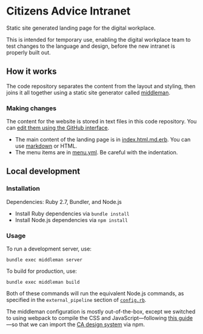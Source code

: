 # Citizens Advice Intranet
Static site generated landing page for the digital workplace.

This is intended for temporary use, enabling the digital workplace team to test
changes to the language and design, before the new intranet is properly built out.

## How it works
The code repository separates the content from the layout and styling, then
joins it all together using a static site generator called [middleman][middleman].

### Making changes
The content for the website is stored in text files in this code repository. You
can [edit them using the GitHub interface][editing].

- The main content of the landing page is in [index.html.md.erb](source/index.html.md.erb). You can use [markdown][markdown] or HTML.
- The menu items are in [menu.yml](data/menu.yml). Be careful with the indentation.

## Local development
### Installation
Dependencies: Ruby 2.7, Bundler, and Node.js

- Install Ruby dependencies via `bundle install`
- Install Node.js dependencies via `npm install`

### Usage

To run a development server, use:

```
bundle exec middleman server
```

To build for production, use:

```
bundle exec middleman build
```

Both of these commands will run the equivalent Node.js commands, as specified
in the `external_pipeline` section of [`config.rb`](config.rb).

The middleman configuration is mostly out-of-the-box, except we switched to using
webpack to compile the CSS and JavaScript—following [this guide][webpack-middleman]—so
that we can import the [CA design system][design-system] via npm.

[middleman]: https://middlemanapp.com/
[editing]: https://docs.github.com/en/github/managing-files-in-a-repository/editing-files-in-your-repository
[markdown]: https://guides.github.com/features/mastering-markdown/
[webpack-middleman]: https://pspdfkit.com/blog/2018/using-webpack-with-middleman/
[design-system]: https://github.com/citizensadvice/design-system
